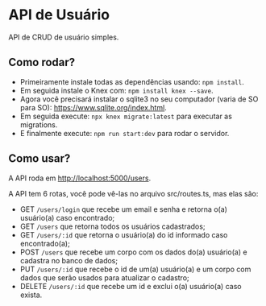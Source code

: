 # API de Usuário

API de CRUD de usuário simples.

## Como rodar?
- Primeiramente instale todas as dependências usando: ```npm install```.
- Em seguida instale o Knex com: ```npm install knex --save```.
- Agora você precisará instalar o sqlite3 no seu computador (varia de SO para SO): https://www.sqlite.org/index.html.
- Em seguida execute: ```npx knex migrate:latest``` para executar as migrations.
- E finalmente execute: ```npm run start:dev``` para rodar o servidor.

## Como usar?
A API roda em [http://localhost:5000/users](http://localhost:5000/users).

A API tem 6 rotas, você pode vê-las no arquivo src/routes.ts, mas elas são:
- GET ```/users/login``` que recebe um email e senha e retorna o(a) usuário(a) caso encontrado;
- GET ```/users``` que retorna todos os usuários cadastrados;
- GET ```/users/:id``` que retorna o usuário(a) do id informado caso encontrado(a);
- POST ```/users``` que recebe um corpo com os dados do(a) usuário(a) e cadastra no banco de dados;
- PUT ```/users/:id``` que recebe o id de um(a) usuário(a) e um corpo com dados que serão usados para atualizar o cadastro;
- DELETE ```/users/:id``` que recebe um id e exclui o(a) usuário(a) caso exista.
